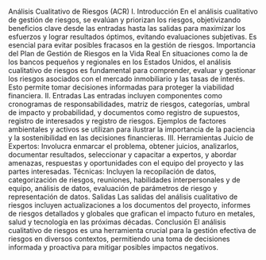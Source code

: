 Análisis Cualitativo de Riesgos (ACR)
I. Introducción
En el análisis cualitativo de gestión de riesgos, se evalúan y priorizan los riesgos, objetivizando beneficios clave desde las entradas hasta las salidas para maximizar los esfuerzos y lograr resultados óptimos, evitando evaluaciones subjetivas. Es esencial para evitar posibles fracasos en la gestión de riesgos.
Importancia del Plan de Gestión de Riesgos en la Vida Real
En situaciones como la de los bancos pequeños y regionales en los Estados Unidos, el análisis cualitativo de riesgos es fundamental para comprender, evaluar y gestionar los riesgos asociados con el mercado inmobiliario y las tasas de interés. Esto permite tomar decisiones informadas para proteger la viabilidad financiera.
II. Entradas
Las entradas incluyen componentes como cronogramas de responsabilidades, matriz de riesgos, categorías, umbral de impacto y probabilidad, y documentos como registro de supuestos, registro de interesados y registro de riesgos. Ejemplos de factores ambientales y activos se utilizan para ilustrar la importancia de la paciencia y la sostenibilidad en las decisiones financieras.
III. Herramientas
Juicio de Expertos: Involucra enmarcar el problema, obtener juicios, analizarlos, documentar resultados, seleccionar y capacitar a expertos, y abordar amenazas, respuestas y oportunidades con el equipo del proyecto y las partes interesadas.
Técnicas: Incluyen la recopilación de datos, categorización de riesgos, reuniones, habilidades interpersonales y de equipo, análisis de datos, evaluación de parámetros de riesgo y representación de datos.
Salidas
Las salidas del análisis cualitativo de riesgos incluyen actualizaciones a los documentos del proyecto, informes de riesgos detallados y globales que grafican el impacto futuro en metales, salud y tecnología en las próximas décadas.
Conclusión
El análisis cualitativo de riesgos es una herramienta crucial para la gestión efectiva de riesgos en diversos contextos, permitiendo una toma de decisiones informada y proactiva para mitigar posibles impactos negativos.
